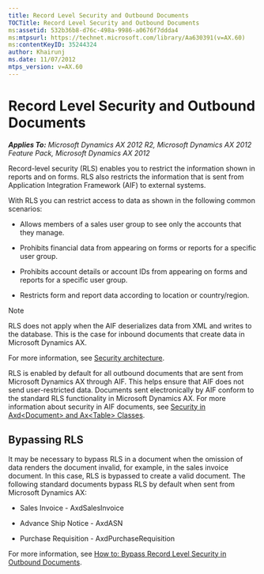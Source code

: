 ```yaml
---
title: Record Level Security and Outbound Documents
TOCTitle: Record Level Security and Outbound Documents
ms:assetid: 532b36b8-d76c-498a-9986-a0676f7ddda4
ms:mtpsurl: https://technet.microsoft.com/library/Aa630391(v=AX.60)
ms:contentKeyID: 35244324
author: Khairunj
ms.date: 11/07/2012
mtps_version: v=AX.60
---
```


# Record Level Security and Outbound Documents 


_**Applies To:** Microsoft Dynamics AX 2012 R2, Microsoft Dynamics AX 2012 Feature Pack, Microsoft Dynamics AX 2012_

Record-level security (RLS) enables you to restrict the information shown in reports and on forms. RLS also restricts the information that is sent from Application Integration Framework (AIF) to external systems.

With RLS you can restrict access to data as shown in the following common scenarios:

  - Allows members of a sales user group to see only the accounts that they manage.

  - Prohibits financial data from appearing on forms or reports for a specific user group.

  - Prohibits account details or account IDs from appearing on forms and reports for a specific user group.

  - Restricts form and report data according to location or country/region.


> [!NOTE]
> <P>RLS does not apply when the AIF deserializes data from XML and writes to the database. This is the case for inbound documents that create data in Microsoft Dynamics AX.</P>



For more information, see [Security architecture](security-architecture-of-the-microsoft-dynamics-ax-application.md).

RLS is enabled by default for all outbound documents that are sent from Microsoft Dynamics AX through AIF. This helps ensure that AIF does not send user-restricted data. Documents sent electronically by AIF conform to the standard RLS functionality in Microsoft Dynamics AX. For more information about security in AIF documents, see [Security in Axd\<Document\> and Ax\<Table\> Classes](security-in-axd-document-and-ax-table-classes.md).

## Bypassing RLS

It may be necessary to bypass RLS in a document when the omission of data renders the document invalid, for example, in the sales invoice document. In this case, RLS is bypassed to create a valid document. The following standard documents bypass RLS by default when sent from Microsoft Dynamics AX:

  - Sales Invoice - AxdSalesInvoice

  - Advance Ship Notice - AxdASN

  - Purchase Requisition - AxdPurchaseRequisition

For more information, see [How to: Bypass Record Level Security in Outbound Documents](how-to-bypass-record-level-security-in-outbound-documents.md).

